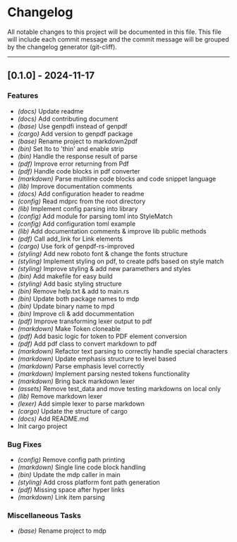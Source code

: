# Changelog

All notable changes to this project will be documented in this file.
This file will include each commit message and the commit message will be grouped by
the changelog generator (git-cliff).

---

## [0.1.0] - 2024-11-17

### Features
- *(docs)* Update readme
- *(docs)* Add contributing document
- *(base)* Use genpdfi instead of genpdf
- *(cargo)* Add version to genpdf package
- *(base)* Rename project to markdown2pdf
- *(bin)* Set lto to 'thin' and enable strip
- *(bin)* Handle the response result of parse
- *(pdf)* Improve error returning from Pdf
- *(pdf)* Handle code blocks in pdf converter
- *(markdown)* Parse multiline code blocks and code snippet language
- *(lib)* Improve documentation comments
- *(docs)* Add configuration header to readme
- *(config)* Read mdprc from the root directory
- *(lib)* Implement config parsing into library
- *(config)* Add module for parsing toml into StyleMatch
- *(config)* Add configuration toml example
- *(lib)* Add documentation comments & improve lib public methods
- *(pdf)* Call add_link for Link elements
- *(cargo)* Use fork of genpdf-rs-improved
- *(styling)* Add new roboto font & change the fonts structure
- *(styling)* Implement styling on pdf, to create pdfs based on style match
- *(styling)* Improve styling & add new paramethers and styles
- *(bin)* Add makefile for easy build
- *(styling)* Add basic styling structure
- *(bin)* Remove help.txt & add to main.rs
- *(bin)* Update both package names to mdp
- *(bin)* Update binary name to mpd
- *(bin)* Improve cli & add docummentation
- *(pdf)* Improve transforming lexer output to pdf
- *(markdown)* Make Token cloneable
- *(pdf)* Add basic logic for token to PDF element conversion
- *(pdf)* Add pdf class to convert markdown to pdf
- *(markdown)* Refactor text parsing to correctly handle special characters
- *(markdown)* Update emphasis structure to level based
- *(markdown)* Parse emphasis level correctly
- *(markdown)* Implement parsing nested tokens functionality
- *(markdown)* Bring back markdown lexer
- *(assets)* Remove test_data and move testing markdowns on local only
- *(lib)* Remove markdown lexer
- *(lexer)* Add simple lexer to parse markdown
- *(cargo)* Update the structure of cargo
- *(docs)* Add README.md
- Init cargo project

### Bug Fixes
- *(config)* Remove config path printing
- *(markdown)* Single line code block handling
- *(bin)* Update the mdp caller in main
- *(styling)* Add cross platform font path generation
- *(pdf)* Missing space after hyper links
- *(markdown)* Link item parsing

### Miscellaneous Tasks
- *(base)* Rename project to mdp
